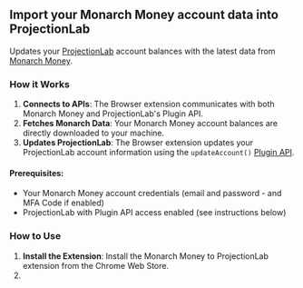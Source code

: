 ## Import your Monarch Money account data into ProjectionLab
Updates your [ProjectionLab](https://projectionlab.com/) account balances with the latest data from [Monarch Money](https://monarchmoney.com).

### How it Works
1. **Connects to APIs**: The Browser extension communicates with both Monarch Money and ProjectionLab's Plugin API.
2. **Fetches Monarch Data**: Your Monarch Money account balances are directly downloaded to your machine.
3. **Updates ProjectionLab**: The Browser extension updates your ProjectionLab account information using the `updateAccount()` [Plugin API](https://app.projectionlab.com/docs/module-PluginAPI.html#.updateAccount).

#### Prerequisites:
- Your Monarch Money account credentials (email and password - and MFA Code if enabled)
- ProjectionLab with Plugin API access enabled (see instructions below)

### How to Use
1. **Install the Extension**: Install the Monarch Money to ProjectionLab extension from the Chrome Web Store.
2. 